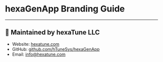 <!--
SPDX-FileCopyrightText: 2025 hexaTune LLC
SPDX-License-Identifier: MIT
-->

# hexaGenApp Branding Guide

---

## 📄 Maintained by **hexaTune LLC**

- Website: [hexatune.com](https://hexatune.com)  
- GitHub: [github.com/hTuneSys/hexaGenApp](https://github.com/hTuneSys/hexaGenApp)
- Email: [info@hexatune.com](mailto:info@hexatune.com)
